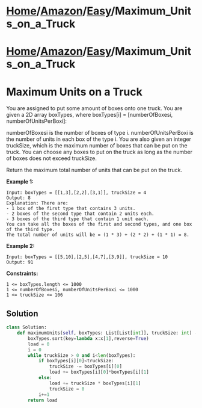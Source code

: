 # [Home](./../../..)/[Amazon](./../..)/[Easy](./..)/Maximum_Units_on_a_Truck
# [Home](./../../..)/[Amazon](./../..)/[Easy](./..)/Maximum_Units_on_a_Truck
<h1>Maximum Units on a Truck</h1>

<p>
You are assigned to put some amount of boxes onto one truck. You are given a 2D array boxTypes, where boxTypes[i] = [numberOfBoxesi, numberOfUnitsPerBoxi]:

numberOfBoxesi is the number of boxes of type i.
numberOfUnitsPerBoxi is the number of units in each box of the type i.
You are also given an integer truckSize, which is the maximum number of boxes that can be put on the truck. You can choose any boxes to put on the truck as long as the number of boxes does not exceed truckSize.

Return the maximum total number of units that can be put on the truck.

</p>

<b>Example 1:</b>

    Input: boxTypes = [[1,3],[2,2],[3,1]], truckSize = 4
    Output: 8
    Explanation: There are:
    - 1 box of the first type that contains 3 units.
    - 2 boxes of the second type that contain 2 units each.
    - 3 boxes of the third type that contain 1 unit each.
    You can take all the boxes of the first and second types, and one box of the third type.
    The total number of units will be = (1 * 3) + (2 * 2) + (1 * 1) = 8.
  
<b>Example 2:</b>

    Input: boxTypes = [[5,10],[2,5],[4,7],[3,9]], truckSize = 10
    Output: 91
 
<b>Constraints:</b>

    1 <= boxTypes.length <= 1000
    1 <= numberOfBoxesi, numberOfUnitsPerBoxi <= 1000
    1 <= truckSize <= 106


<h2>Solution</h2>

```python
class Solution:
    def maximumUnits(self, boxTypes: List[List[int]], truckSize: int) -> int:
        boxTypes.sort(key=lambda x:x[1],reverse=True)
        load = 0
        i = 0
        while truckSize > 0 and i<len(boxTypes):
            if boxTypes[i][0]<truckSize:
                truckSize -= boxTypes[i][0]
                load += boxTypes[i][0]*boxTypes[i][1]
            else:
                load += truckSize * boxTypes[i][1]
                truckSize = 0
            i+=1
        return load
```
